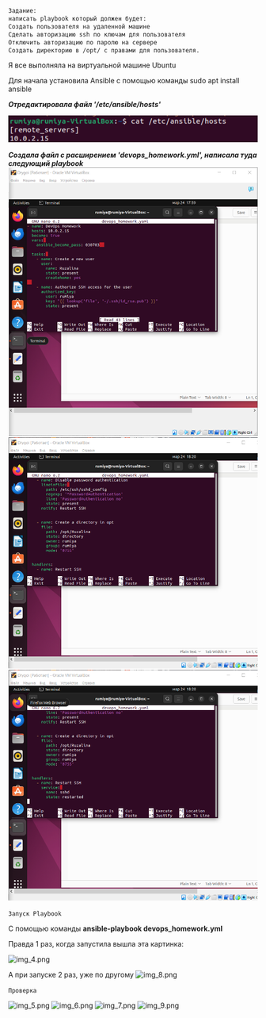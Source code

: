 ```
Задание: 
написать playbook который должен будет:
Создать пользователя на удаленной машине
Сделать авторизацию ssh по ключам для пользователя
Отключить авторизацию по паролю на сервере
Создать директорию в /opt/ с правами для пользователя.
```

Я все выполняла на виртуальной машине Ubuntu

Для начала установила Ansible c помощью команды sudo apt install ansible

***Отредактировала файл '/etc/ansible/hosts'***

![img.png](img.png)

***Создала файл с расширением 'devops_homework.yml', написала туда следующий playbook***
![img_1.png](img_1.png)![img_10.png](img_10.png)![img_11.png](img_11.png)


```Запуск Playbook```

С помощью команды **ansible-playbook devops_homework.yml**

Правда 1 раз, когда запустила вышла эта картинка:

![img_4.png](img_4.png)

А при запуске 2 раз, уже по другому 
![img_8.png](img_8.png)


```Проверка```

![img_5.png](img_5.png)
![img_6.png](img_6.png)
![img_7.png](img_7.png)
![img_9.png](img_9.png)